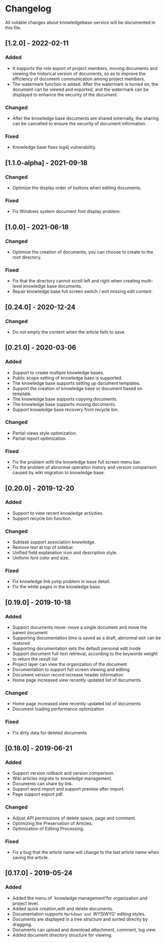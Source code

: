 # Changelog
All notable changes about knowledgebase-service will be documented in this file.

## [1.2.0] - 2022-02-11

### Added

- It supports the role export of project members, moving documents and viewing the historical version of documents, so as to improve the efficiency of document communication among project members.
- The watermark function is added. After the watermark is turned on, the document can be viewed and exported, and the watermark can be displayed to enhance the security of the document.

### Changed

- After the knowledge base documents are shared externally, the sharing can be cancelled to ensure the security of document information.

### Fixed

- Knowledge base fixes log4j vulnerability.


## [1.1.0-alpha] - 2021-09-18

### Changed

- Optimize the display order of buttons when editing documents.

### Fixed

- Fix Windows system document font display problem.


## [1.0.0] - 2021-06-18

### Changed

- Optimize the creation of documents, you can choose to create to the root directory.

### Fixed

- Fix that the directory cannot scroll left and right when creating multi-level knowledge base documents.
- Repair knowledge base full screen switch / exit missing edit content.



## [0.24.0] - 2020-12-24

### Changed

- Do not empty the content when the article fails to save.



## [0.21.0] - 2020-03-06

### Added

- Support to create multiple knowledge bases.
- Public scope setting of knowledge base is supported.
- The knowledge base supports setting up document templates.  
- Support the creation of knowledge base or document based on template.
- The knowledge base supports copying documents.
- The knowledge base supports moving documents.
- Support knowledge base recovery from recycle bin.  

### Changed

- Partial views style optimization. 
- Partial report optimization.

### Fixed

- Fix the problem with the knowledge base full screen menu bar.
- Fix the problem of abnormal operation history and version comparison caused by wiki migration to knowledge base.


## [0.20.0] - 2019-12-20

### Added

- Support to view recent knowledge activities.
- Support recycle bin function.  

### Changed

- Subtask support association knowledge.
- Remove text at top of sidebar.
- Unified field explanation icon and description style.
- Uniform font color and size.

### Fixed

- Fix knowledge link jump problem in issue detail.
- Fix the white pages in the knowledge base.


## [0.19.0] - 2019-10-18

### Added

- Support documents move: move a single document and move the parent document
- Supporting documentation time is saved as a draft, abnormal exit can be restored
- Supporting documentation sets the default personal edit mode
- Support document full-text retrieval, according to the keywords weight to return the result list
- Project layer can view the organization of the document
- Documentation to support full screen viewing and editing
- Document version record increase header information
- Home page increased view recently updated list of documents

### Changed

- Home page increased view recently updated list of documents
- Document loading performance optimization

### Fixed

- Fix dirty data for deleted documents

## [0.18.0] - 2019-06-21

### Added

- Support version rollback and version comparison.
- Wiki articles migrate to knowledge management.
- Documents can share by link.
- Support word import and support preview after import.
- Page support export pdf.

### Changed

- Adjust API permissions of delete space, page and comment.
- Optimizing the Preservation of Articles.
- Optimization of Editing Processing.

### Fixed

- Fix a bug that the article name will change to the last article name when saving the article.
  

## [0.17.0] - 2019-05-24

### Added

- Added the menu of `knowledge management'for organization and project level.
- Added quick creation,edit and delete documents.
- Documentation supports `Markdown'and `WYSIWYG' editing styles.
- Documents are displayed in a tree structure and sorted directly by dragging.
- Documents can upload and download attachment, comment, log view.
- Added document directory structure for viewing.
